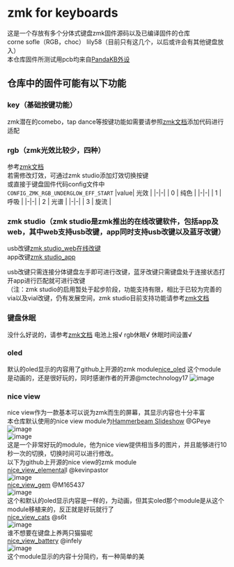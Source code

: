 # zmk for keyboards
这是一个存放有多个分体式键盘zmk固件源码以及已编译固件的仓库  
corne sofle（RGB，choc） lily58（目前只有这几个，以后或许会有其他键盘放入）  
本仓库固件所测试用pcb均来自[PandaKB外设](https://pandakb.taobao.com/shop/view_shop.htm?spm=a21n57.1.0.0.5d79523cNmnkU0&appUid=RAzN8HWMnqHhQPoqPWJj8vvpxQEUo4LsYqKaxNw4JRKQfkmLoFX)
## 仓库中的固件可能有以下功能
### key（基础按键功能）
zmk潜在的comebo，tap dance等按键功能如需要请参照[zmk文档](https://zmk.dev/docs/keymaps)添加代码进行适配
### rgb（zmk光效比较少，四种）
参考[zmk文档](https://zmk.dev/docs/config/underglow)  
若需修改灯效，可通过zmk studio添加灯效切换按键  
或直接于键盘固件代码config文件中  
`CONFIG_ZMK_RGB_UNDERGLOW_EFF_START`
|value|       光效        |
|-|-|
|  0  |       纯色        |
|-|-|
|  1  |       呼吸        |
|-|-|
|  2  |       光谱        |
|-|-|
|  3  |       旋流        |
### zmk studio（zmk studio是zmk推出的在线改键软件，包括app及web，其中web支持usb改键，app同时支持usb改键以及蓝牙改键）
usb改键[zmk studio_web在线改键](https://zmk.studio/)  
app改键[zmk studio_app](https://github.com/zmkfirmware/zmk-studio/releases/tag/v0.2.4)  

usb改键只需连接分体键盘左手即可进行改键，蓝牙改键只需键盘处于连接状态打开app进行匹配就可进行改键  
（注：zmk studio的启用暂处于起步阶段，功能支持有限，相比于已较为完善的via以及vial改键，仍有发展空间，zmk studio目前支持功能请参考[zmk文档](https://zmk.dev/docs/features/studio)  
### 键盘休眠
没什么好说的，请参考[zmk文档](https://zmk.dev/docs/config/power#low-power-states)
电池上报√ rgb休眠√ 休眠时间设置√ 
### oled
默认的oled显示的内容用了github上开源的zmk module[nice_oled](https://github.com/mctechnology17/zmk-nice-oled?tab=readme-ov-file)
这个module是动画的，还是很好玩的，同时感谢作者的开源@mctechnology17
![image](https://github.com/mctechnology17/zmk-nice-oled/blob/main/assets/preview2.JPG?raw=true)
### nice view
nice view作为一款基本可以说为zmk而生的屏幕，其显示内容也十分丰富  
本仓库默认使用的nice view module为[Hammerbeam Slideshow](https://github.com/GPeye/hammerbeam-slideshow) @GPeye  
![image](https://github.com/GPeye/hammerbeam-slideshow/blob/main/assets/hammerbeam.png)  
![image](https://github.com/GPeye/hammerbeam-slideshow/blob/main/assets/20240913_193934.png)  
这是一个非常好玩的module，他为nice view提供相当多的图片，并且能够进行10秒一次的切换，切换时间可以进行修改。  
以下为github上开源的nice view的zmk module  
[nice_view_elemental](https://github.com/kevinpastor/nice-view-elemental)l @kevinpastor  
![image](https://github.com/kevinpastor/nice-view-elemental/blob/main/assets/banner.png)  
[nice_view_gem](https://github.com/M165437/nice-view-gem) @M165437  
![image](https://github.com/m165437/nice-view-gem/blob/main/.github/assets/preview.jpg?raw=true)  
这个和默认的oled显示内容是一样的，为动画，但其实oled那个module是从这个module移植来的，反正就是好玩就行了  
[nice_view_cats](https://github.com/s6t/zmk-shield-nice-view-cats) @s6t  
![image](https://github.com/s6t/zmk-shield-nice-view-cats/blob/main/images/image1.png)  
谁不想要在键盘上养两只猫猫呢  
[nice_view_battery](https://github.com/infely/nice-view-battery) @infely    
![image](https://github.com/infely/nice-view-battery/blob/main/.github/assets/preview.jpg?raw=true)  
这个module显示的内容十分简约，有一种简单的美  
